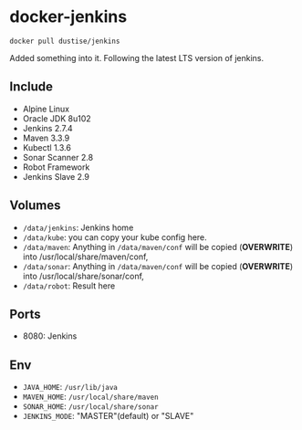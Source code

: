 # docker-jenkins

`docker pull dustise/jenkins`

Added something into it.
Following the latest LTS version of jenkins.

## Include

- Alpine Linux
- Oracle JDK 8u102
- Jenkins 2.7.4
- Maven 3.3.9
- Kubectl 1.3.6
- Sonar Scanner 2.8
- Robot Framework
- Jenkins Slave 2.9

## Volumes

- `/data/jenkins`: Jenkins home
- `/data/kube`: you can copy your kube config here.
- `/data/maven`: Anything in `/data/maven/conf` will be copied (**OVERWRITE**) into /usr/local/share/maven/conf,
- `/data/sonar`: Anything in `/data/maven/conf` will be copied (**OVERWRITE**) into /usr/local/share/sonar/conf,
- `/data/robot`: Result here

## Ports

- 8080: Jenkins

## Env

- `JAVA_HOME`: `/usr/lib/java`
- `MAVEN_HOME`: `/usr/local/share/maven`
- `SONAR_HOME`: `/usr/local/share/sonar`
- `JENKINS_MODE`: "MASTER"(default) or "SLAVE"
